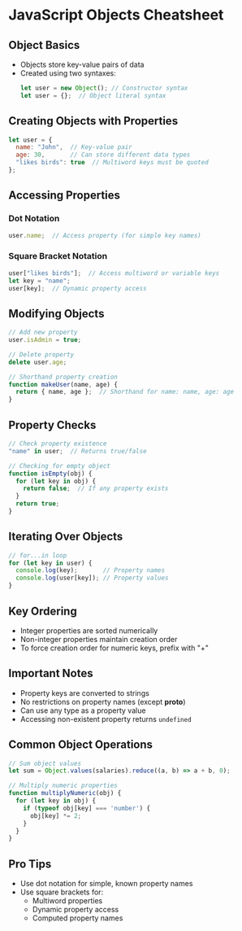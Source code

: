 # JavaScript Objects Cheatsheet

## Object Basics
- Objects store key-value pairs of data
- Created using two syntaxes:
  ```javascript
  let user = new Object(); // Constructor syntax
  let user = {};  // Object literal syntax
  ```

## Creating Objects with Properties
```javascript
let user = {
  name: "John",  // Key-value pair
  age: 30,       // Can store different data types
  "likes birds": true  // Multiword keys must be quoted
};
```

## Accessing Properties
### Dot Notation
```javascript
user.name;  // Access property (for simple key names)
```

### Square Bracket Notation
```javascript
user["likes birds"];  // Access multiword or variable keys
let key = "name";
user[key];  // Dynamic property access
```

## Modifying Objects
```javascript
// Add new property
user.isAdmin = true;

// Delete property
delete user.age;

// Shorthand property creation
function makeUser(name, age) {
  return { name, age };  // Shorthand for name: name, age: age
}
```

## Property Checks
```javascript
// Check property existence
"name" in user;  // Returns true/false

// Checking for empty object
function isEmpty(obj) {
  for (let key in obj) {
    return false;  // If any property exists
  }
  return true;
}
```

## Iterating Over Objects
```javascript
// for...in loop
for (let key in user) {
  console.log(key);       // Property names
  console.log(user[key]); // Property values
}
```

## Key Ordering
- Integer properties are sorted numerically
- Non-integer properties maintain creation order
- To force creation order for numeric keys, prefix with "+"

## Important Notes
- Property keys are converted to strings
- No restrictions on property names (except __proto__)
- Can use any type as a property value
- Accessing non-existent property returns `undefined`

## Common Object Operations
```javascript
// Sum object values
let sum = Object.values(salaries).reduce((a, b) => a + b, 0);

// Multiply numeric properties
function multiplyNumeric(obj) {
  for (let key in obj) {
    if (typeof obj[key] === 'number') {
      obj[key] *= 2;
    }
  }
}
```

## Pro Tips
- Use dot notation for simple, known property names
- Use square brackets for:
  - Multiword properties
  - Dynamic property access
  - Computed property names